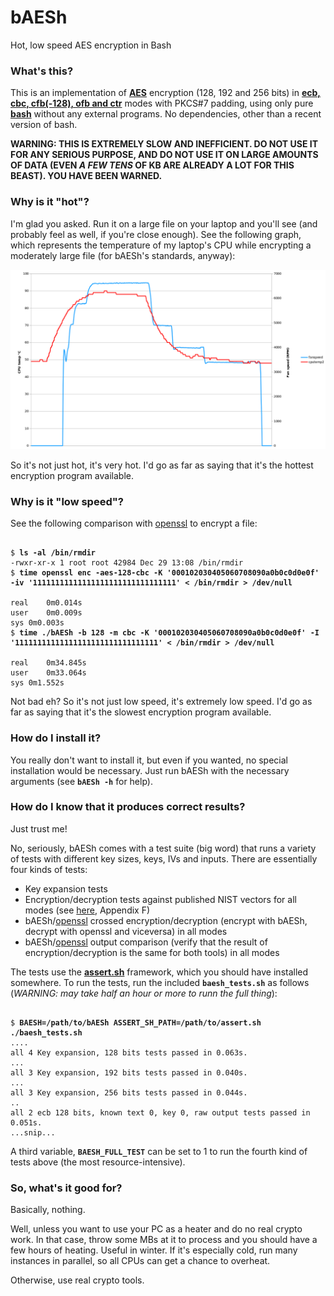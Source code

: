 # bAESh
Hot, low speed AES encryption in Bash

### What's this?

This is an implementation of [**AES**](https://en.wikipedia.org/wiki/Advanced_Encryption_Standard) encryption (128, 192 and 256 bits) in [**ecb, cbc, cfb(-128), ofb and ctr**](https://nvlpubs.nist.gov/nistpubs/Legacy/SP/nistspecialpublication800-38a.pdf) modes with PKCS#7 padding, using only pure [**bash**](https://tiswww.case.edu/php/chet/bash/bashtop.html) without any external programs. No dependencies, other than a recent version of bash.

**WARNING: THIS IS EXTREMELY SLOW AND INEFFICIENT. DO NOT USE IT FOR ANY SERIOUS PURPOSE, AND DO NOT USE IT ON LARGE AMOUNTS OF DATA (EVEN _A FEW TENS_ OF KB ARE ALREADY A LOT FOR THIS BEAST). YOU HAVE BEEN WARNED.**

### Why is it "hot"?

I'm glad you asked. Run it on a large file on your laptop and you'll see (and probably feel as well, if you're close enough). See the following graph, which represents the temperature of my laptop's CPU while encrypting a moderately large file (for bAESh's standards, anyway):

![bAESh CPU/Fan usage](https://github.com/waldner/bAESh/blob/master/baesh_cpu.png "CPU/Fan usage")

So it's not just hot, it's very hot. I'd go as far as saying that it's the hottest encryption program available.

### Why is it "low speed"?

See the following comparison with [openssl](https://www.openssl.org/) to encrypt a file:

<pre><code>
$ <b>ls -al /bin/rmdir</b>
-rwxr-xr-x 1 root root 42984 Dec 29 13:08 /bin/rmdir
$ <b>time openssl enc -aes-128-cbc -K '000102030405060708090a0b0c0d0e0f' -iv '11111111111111111111111111111111' < /bin/rmdir > /dev/null</b>

real	0m0.014s
user	0m0.009s
sys	0m0.003s
$ <b>time ./bAESh -b 128 -m cbc -K '000102030405060708090a0b0c0d0e0f' -I '11111111111111111111111111111111' < /bin/rmdir > /dev/null</b>

real	0m34.845s
user	0m33.064s
sys	0m1.552s
</code></pre>

Not bad eh?
So it's not just low speed, it's extremely low speed. I'd go as far as saying that it's the slowest encryption program available.

### How do I install it?

You really don't want to install it, but even if you wanted, no special installation would be necessary. Just run bAESh with the necessary arguments (see **`bAESh -h`** for help).

### How do I know that it produces correct results?

Just trust me!

No, seriously, bAESh comes with a test suite (big word) that runs a variety of tests with different key sizes, keys, IVs and inputs. There are essentially four kinds of tests:

- Key expansion tests
- Encryption/decryption tests against published NIST vectors for all modes (see [here](https://nvlpubs.nist.gov/nistpubs/Legacy/SP/nistspecialpublication800-38a.pdf), Appendix F)
- bAESh/[openssl](https://www.openssl.org/) crossed encryption/decryption (encrypt with bAESh, decrypt with openssl and viceversa) in all modes
- bAESh/[openssl](https://www.openssl.org/) output comparison (verify that the result of encryption/decryption is the same for both tools) in all modes

The tests use the [**assert.sh**](https://github.com/lehmannro/assert.sh) framework, which you should have installed somewhere. To run the tests, run the included **`baesh_tests.sh`** as follows (_WARNING: may take half an hour or more to runn the full thing_):

<pre><code>
$ <b>BAESH=/path/to/bAESh ASSERT_SH_PATH=/path/to/assert.sh ./baesh_tests.sh</b>
....
all 4 Key expansion, 128 bits tests passed in 0.063s.
...
all 3 Key expansion, 192 bits tests passed in 0.040s.
...
all 3 Key expansion, 256 bits tests passed in 0.044s.
..
all 2 ecb 128 bits, known text 0, key 0, raw output tests passed in 0.051s.
...snip...
</code></pre>

A third variable, **`BAESH_FULL_TEST`** can be set to 1 to run the fourth kind of tests above (the most resource-intensive).

### So, what's it good for?

Basically, nothing.

Well, unless you want to use your PC as a heater and do no real crypto work. In that case, throw some MBs at it to process and you should have a few hours of heating. Useful in winter. If it's especially cold, run many instances in parallel, so all CPUs can get a chance to overheat.

Otherwise, use real crypto tools.

